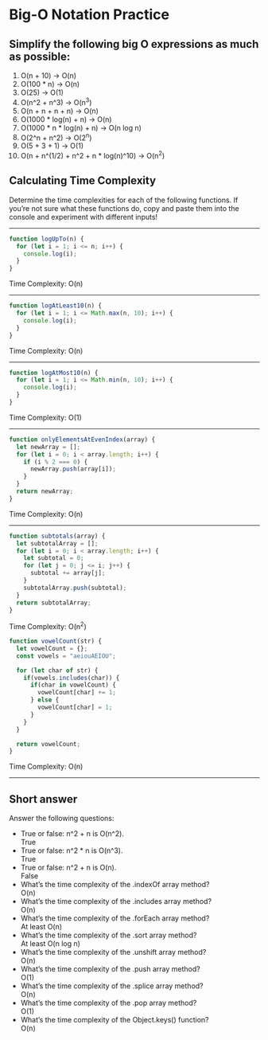 # Big-O Notation Practice

## Simplify the following big O expressions as much as possible:

1. O(n + 10) -> O(n)
2. O(100 * n) -> O(n)
3. O(25) -> O(1)
4. O(n^2 + n^3) -> O(n<sup>3</sup>)
5. O(n + n + n + n) -> O(n)
6. O(1000 * log(n) + n) -> O(n)
7. O(1000 * n * log(n) + n) -> O(n log n)
8. O(2^n + n^2) -> O(2<sup>n</sup>)
9.  O(5 + 3 + 1) -> O(1)
10. O(n + n^(1/2) + n^2 + n * log(n)^10) -> O(n<sup>2</sup>)

## Calculating Time Complexity
Determine the time complexities for each of the following functions. If you’re not sure what these functions do, copy and paste them into the console and experiment with different inputs!
<hr>

```js
function logUpTo(n) {
  for (let i = 1; i <= n; i++) {
    console.log(i);
  }
}
```
Time Complexity: O(n)
<hr>

```js
function logAtLeast10(n) {
  for (let i = 1; i <= Math.max(n, 10); i++) {
    console.log(i);
  }
}
```
Time Complexity: O(n)
<hr>

```js
function logAtMost10(n) {
  for (let i = 1; i <= Math.min(n, 10); i++) {
    console.log(i);
  }
}
```
Time Complexity: O(1)
<hr>

```js
function onlyElementsAtEvenIndex(array) {
  let newArray = [];
  for (let i = 0; i < array.length; i++) {
    if (i % 2 === 0) {
      newArray.push(array[i]);
    }
  }
  return newArray;
}
```
Time Complexity: O(n)
<hr>

```js
function subtotals(array) {
  let subtotalArray = [];
  for (let i = 0; i < array.length; i++) {
    let subtotal = 0;
    for (let j = 0; j <= i; j++) {
      subtotal += array[j];
    }
    subtotalArray.push(subtotal);
  }
  return subtotalArray;
}
```
Time Complexity: O(n<sup>2</sup>)
```js
function vowelCount(str) {
  let vowelCount = {};
  const vowels = "aeiouAEIOU";

  for (let char of str) {
    if(vowels.includes(char)) {
      if(char in vowelCount) {
        vowelCount[char] += 1;
      } else {
        vowelCount[char] = 1;
      }
    }
  }

  return vowelCount;
}
```
Time Complexity: O(n)
<hr>

## Short answer
Answer the following questions:

- True or false: n^2 + n is O(n^2).  
True  
- True or false: n^2 * n is O(n^3).  
True  
- True or false: n^2 + n is O(n).  
False  
- What’s the time complexity of the .indexOf array method?  
O(n)  
- What’s the time complexity of the .includes array method?  
O(n)  
- What’s the time complexity of the .forEach array method?  
At least O(n)  
- What’s the time complexity of the .sort array method?  
At least O(n log n)  
- What’s the time complexity of the .unshift array method?  
O(n)  
- What’s the time complexity of the .push array method?  
O(1)  
- What’s the time complexity of the .splice array method?  
O(n)  
- What’s the time complexity of the .pop array method?  
O(1)  
- What’s the time complexity of the Object.keys() function?  
O(n)  